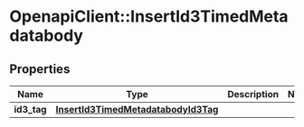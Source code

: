 # OpenapiClient::InsertId3TimedMetadatabody

## Properties
Name | Type | Description | Notes
------------ | ------------- | ------------- | -------------
**id3_tag** | [**InsertId3TimedMetadatabodyId3Tag**](InsertId3TimedMetadatabodyId3Tag.md) |  | 


